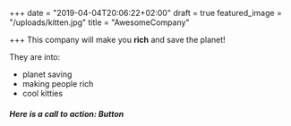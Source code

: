 +++
date = "2019-04-04T20:06:22+02:00"
draft = true
featured_image = "/uploads/kitten.jpg"
title = "AwesomeCompany"

+++
This company will make you **rich** and save the planet!

They are into:

* planet saving
* making people rich
* cool kitties

##### Here is a call to action: Button